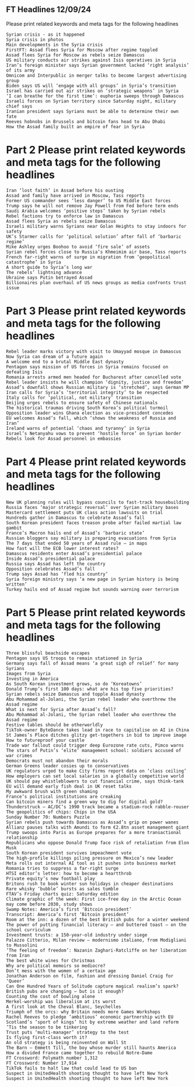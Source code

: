 FT Headlines 12/09/24
---
Please print related keywords and meta tags for the following headlines

	Syrian crisis - as it happened
	Syria crisis in photos
	Main developments in the Syria crisis
	FirstFT: Assad flees Syria for Moscow after regime toppled
	Assad flees Syria for Moscow as rebels seize Damascus
	US military conducts air strikes against Isis operatives in Syria 
	Iran’s foreign minister says Syrian government lacked ‘right analysis’ of its army
	Omnicom and Interpublic in merger talks to become largest advertising group
	Biden says US will ‘engage with all groups’ in Syria’s transition
	Israel has carried out air strikes on ‘strategic weapons’ in Syria
	‘I can breathe for the first time’: euphoria sweeps through Damascus  
	Israeli forces on Syrian territory since Saturday night, military chief says
	Iranian president says Syrians must be able to determine their own fate
	Reeves hobnobs in Brussels and bitcoin fans head to Abu Dhabi
	How the Assad family built an empire of fear in Syria

# Part 2 Please print related keywords and meta tags for the following headlines
	Iran ‘lost faith’ in Assad before his ousting
	Assad and family have arrived in Moscow, Tass reports
	Former US commander sees ‘less danger’ to US Middle East forces 
	Trump says he will not remove Jay Powell from Fed before term ends
	Saudi Arabia welcomes ‘positive steps’ taken by Syrian rebels
	Rebel factions try to enforce law in Damascus
	Assad flees Syria as rebels seize Damascus
	Israeli military warns Syrians near Golan Heights to stay indoors for safety
	UK’s Starmer calls for ‘political solution’ after fall of ‘barbaric regime’
	Mike Ashley urges Boohoo to avoid ‘fire sale’ of assets
	Syrian rebel forces close to Russia’s Khmeimim air base, Tass reports
	French far-right warns of surge in migration from ‘geopolitical catastrophe’ in Syria
	A short guide to Syria’s long war
	The rebels’ lightning advance 
	Ukraine says Putin betrayed Assad
	Billionaires plan overhaul of US news groups as media confronts trust issue

# Part 3 Please print related keywords and meta tags for the following headlines
	Rebel leader marks victory with visit to Umayyad mosque in Damascus
	Now Syria can dream of a future again
	A welcome end to a brutal Middle East dynasty
	Pentagon says mission of US forces in Syria remains focused on defeating Isis
	Romania arrests armed men headed for Bucharest after cancelled vote
	Rebel leader insists he will champion ‘dignity, justice and freedom’
	Assad’s downfall shows Russian military is ‘stretched’, says German MP
	Iran calls for Syria’s ‘territorial integrity’ to be respected
	Italy calls for ‘political, not military’ transition
	Beijing urges rebels to ensure safety of Chinese nationals 
	The historical traumas driving South Korea’s political turmoil 
	Opposition leader wins Ghana election as vice-president concedes
	EU welcomes Assad’s fall, which ‘shows the weakness of Russia and Iran’
	Ireland warns of potential ‘chaos and tyranny’ in Syria
	Israel’s Netanyahu vows to prevent ‘hostile force’ on Syrian border 
	Rebels look for Assad personnel in embassies  

# Part 4 Please print related keywords and meta tags for the following headlines
	New UK planning rules will bypass councils to fast-track housebuilding
	Russia faces ‘major strategic reversal’ over Syrian military bases
	Mastercard settlement puts UK class action lawsuits on trial
	Hundreds gather in Damascus to celebrate Assad’s fall
	South Korean president faces treason probe after failed martial law gambit
	France’s Macron hails end of Assad’s ‘barbaric state’
	Russian bloggers say military is preparing evacuations from Syria
	The 7 days that ended 50 years of Assad rule — in maps
	How fast will the ECB lower interest rates?
	Damascus residents enter Assad’s presidential palace
	Inside Assad’s presidential palace
	Russia says Assad has left the country
	Opposition celebrates Assad’s fall
	Trump says Assad has ‘fled his country’ 
	Syria foreign ministry says ‘a new page in Syrian history is being written’ 
	Turkey hails end of Assad regime but sounds warning over terrorism

# Part 5 Please print related keywords and meta tags for the following headlines
	Three blissful beachside escapes
	Pentagon says US troops to remain stationed in Syria
	Germany says fall of Assad means ‘a great sigh of relief’ for many Syrians
	Images from Syria
	Investing in America
	As South Korean investment grows, so do ‘Koreatowns’
	Donald Trump’s first 100 days: what are his top five priorities?
	Syrian rebels seize Damascus and topple Assad dynasty
	Abu Mohammad al-Jolani, the Syrian rebel leader who overthrew the Assad regime
	What is next for Syria after Assad’s fall?
	Abu Mohammad al-Jolani, the Syrian rebel leader who overthrew the Assad regime
	Festive tables should be otherworldly 
	TikTok-owner ByteDance takes lead in race to capitalise on AI in China
	St James’s Place ditches glitzy get-togethers in bid to improve image  
	How to futureproof your castle
	Trade war fallout could trigger deep Eurozone rate cuts, Pimco warns
	The stars of Putin’s ‘elite’ management school: soldiers accused of war crimes
	Democrats must not abandon their morals
	German Greens leader cosies up to conservatives
	UK regulators urged to make City firms report data on ‘class ceiling’
	How employers can set local salaries in a globally competitive world
	UK should pay whistleblowers to cut financial crime, says think-tank
	EU will demand early fish deal in UK reset talks  
	My awkward brush with green shaming
	France’s political institutions are creaking
	Can bitcoin miners find a green way to dig for digital gold?
	Thunderstruck — AC/DC’s 1990 track became a stadium-rock rabble-rouser
	The geopolitics of chips: Chips in the USA
	Sunday Number 70: Numbers Puzzle
	Syrian rebels push towards Damascus as Assad’s grip on power wanes
	Allianz pauses talks with Amundi to form €2.8tn asset management giant 
	Trump swoops into Paris as Europe prepares for a more transactional relationship
	Republicans who oppose Donald Trump face risk of retaliation from Elon Musk
	South Korean president survives impeachment vote
	The high-profile killings piling pressure on Mexico’s new leader
	Meta rolls out internal AI tool as it pushes into business market
	Romania tries to suppress a far-right surge
	HTSI editor’s letter: how to become a heartthrob
	Private equity’s new football play
	Britons rush to book winter sun holidays in cheaper destinations
	Rare whisky ‘bubble’ bursts as sales tumble 
	FTAV’s Friday charts quiz: Saturday edition
	Climate graphic of the week: First ice-free day in the Arctic Ocean may come before 2030, study shows
	Swamp Notes: America’s first ‘Bitcoin president’ 
	Transcript: America’s first ‘Bitcoin president’ 
	Room at the inn: a dozen of the best British pubs for a winter weekend
	The power of putting financial literacy — and buttered toast — on the school curriculum
	Investment trusts: a 150-year-old industry under siege 
	Palazzo Citterio, Milan review — modernismo italiano, from Modigliani to Mussolini
	‘The feeling of freedom’: Nazanin Zaghari-Ratcliffe on her liberation from Iran
	The best white wines for Christmas
	Why are political memoirs so mediocre?
	Don’t mess with the women of a certain age
	Jonathan Anderson on film, fashion and dressing Daniel Craig for ‘Queer’
	Can One Hundred Years of Solitude capture magical realism’s spark?
	British pubs are changing — but is it enough?
	Counting the cost of bowling alone
	Merkel-worship was liberalism at its worst
	A first look at the Cheval Blanc, Seychelles
	Triumph of the orcs: why Britain needs more Games Workshops
	Rachel Reeves to pledge ‘ambitious’ economic partnership with EU 
	Scotland’s ‘sport of kings’ hit by extreme weather and land reform
	’Tis the season to be tinkering
	Trust puts ‘multi-manager’ strategy to the test 
	Is flying first-class worth it?
	An old strategy is being reinvented on Wall St
	The Barn — Emmett Till, the boy whose murder still haunts America 
	How a divided France came together to rebuild Notre-Dame
	FT Crossword: Polymath number 1,312
	FT Crossword: Number 17,914
	TikTok fails to halt law that could lead to US ban
	Suspect in UnitedHealth shooting thought to have left New York
	Suspect in UnitedHealth shooting thought to have left New York
